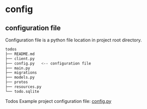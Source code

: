 # config 

## configuration file

Configuration file is a python file location in project root directory.

```bash
todos
├── README.md
├── client.py
├── config.py   <-- configuration file
├── main.py
├── migrations
├── models.py
├── protos
├── resources.py
└── todo.sqlite
```

Todos Example project configuration file: [config.py](examples/todos/config.py)
